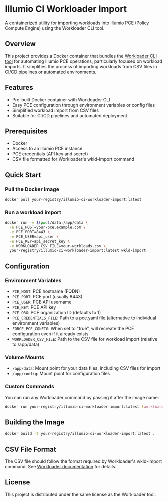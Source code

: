 # Illumio CI Workloader Import

A containerized utility for importing workloads into Illumio PCE (Policy Compute Engine) using the Workloader CLI tool.

## Overview

This project provides a Docker container that bundles the [Workloader CLI tool](https://github.com/brian1917/workloader) for automating Illumio PCE operations, particularly focused on workload imports. It simplifies the process of importing workloads from CSV files in CI/CD pipelines or automated environments.

## Features

- Pre-built Docker container with Workloader CLI
- Easy PCE configuration through environment variables or config files
- Simplified workload import from CSV files
- Suitable for CI/CD pipelines and automated deployment

## Prerequisites

- Docker
- Access to an Illumio PCE instance
- PCE credentials (API key and secret)
- CSV file formatted for Workloader's wkld-import command

## Quick Start

### Pull the Docker image

```bash
docker pull your-registry/illumio-ci-workloader-import:latest
```

### Run a workload import

```bash
docker run -v $(pwd)/data:/app/data \
  -e PCE_HOST=your-pce.example.com \
  -e PCE_PORT=8443 \
  -e PCE_USER=api_user \
  -e PCE_KEY=api_secret_key \
  -e WORKLOADER_CSV_FILE=your-workloads.csv \
  your-registry/illumio-ci-workloader-import:latest wkld-import
```

## Configuration

### Environment Variables

- `PCE_HOST`: PCE hostname (FQDN)
- `PCE_PORT`: PCE port (usually 8443)
- `PCE_USER`: PCE API username
- `PCE_KEY`: PCE API key
- `PCE_ORG`: PCE organization ID (defaults to 1)
- `PCE_CREDENTIALS_FILE`: Path to a pce.yaml file (alternative to individual environment variables)
- `FORCE_PCE_CONFIG`: When set to "true", will recreate the PCE configuration even if it already exists
- `WORKLOADER_CSV_FILE`: Path to the CSV file for workload import (relative to /app/data)

### Volume Mounts

- `/app/data`: Mount point for your data files, including CSV files for import
- `/app/config`: Mount point for configuration files

### Custom Commands

You can run any Workloader command by passing it after the image name:

```bash
docker run your-registry/illumio-ci-workloader-import:latest [workloader-command] [options]
```

## Building the Image

```bash
docker build -t your-registry/illumio-ci-workloader-import:latest .
```

## CSV File Format

The CSV file should follow the format required by Workloader's wkld-import command. See [Workloader documentation](https://github.com/brian1917/workloader) for details.

## License

This project is distributed under the same license as the Workloader tool.
